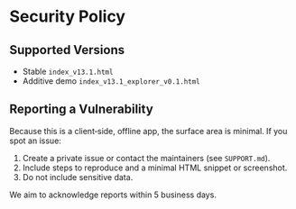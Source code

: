 # Security Policy

## Supported Versions
- Stable `index_v13.1.html`
- Additive demo `index_v13.1_explorer_v0.1.html`

## Reporting a Vulnerability
Because this is a client‑side, offline app, the surface area is minimal. If you spot an issue:

1. Create a private issue or contact the maintainers (see `SUPPORT.md`).
2. Include steps to reproduce and a minimal HTML snippet or screenshot.
3. Do not include sensitive data.

We aim to acknowledge reports within 5 business days.
